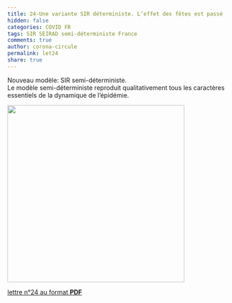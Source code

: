 ```yaml
---
title: 24-Une variante SIR déterministe. L’effet des fêtes est passé
hidden: false
categories: COVID FR
tags: SIR SEIRAD semi-déterministe France
comments: true
author: corona-circule
permalink: let24
share: true
---
```


<link rel="stylesheet" href="../assets/css/style.css">

Nouveau modèle: SIR semi-déterministe.<br/>
Le modèle semi-déterministe reproduit qualitativement tous les caractères essentiels de la dynamique de l’épidémie.<br/>


<img src='/lettres/images/img-24.png' width='400px'/>

[lettre n°24 au format __PDF__](/lettres/resources/pdf/lettre-24.pdf)
